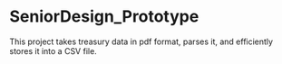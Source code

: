 # SeniorDesign_Prototype
 This project takes treasury data in pdf format, parses it, and efficiently stores it into a CSV file. 
